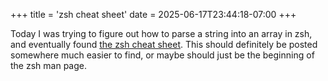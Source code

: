 +++
title = 'zsh cheat sheet'
date = 2025-06-17T23:44:18-07:00
+++

Today I was trying to figure out how to parse a string into an array in zsh, and eventually found [the zsh cheat sheet](https://gist.github.com/ClementNerma/1dd94cb0f1884b9c20d1ba0037bdcde2). This should definitely be posted somewhere much easier to find, or maybe should just be the beginning of the zsh man page.
